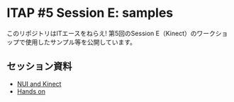 ITAP #5 Session E: samples
=====

このリポジトリはITエースをねらえ! 第5回のSession E（Kinect）のワークショップで使用したサンプル等を公開しています。

## セッション資料
* [NUI and Kinect](http://www.slideshare.net/kamebuchi/nui-and-kinect-23347763)
* [Hands on](http://www.slideshare.net/kamebuchi/hands-on-23347351)